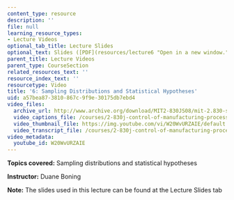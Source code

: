 ```yaml
---
content_type: resource
description: ''
file: null
learning_resource_types:
- Lecture Videos
optional_tab_title: Lecture Slides
optional_text: Slides ([PDF](resources/lecture6 "Open in a new window."))
parent_title: Lecture Videos
parent_type: CourseSection
related_resources_text: ''
resource_index_text: ''
resourcetype: Video
title: '6: Sampling Distributions and Statistical Hypotheses'
uid: a57bea87-3810-867c-9f9e-30175db7ebd4
video_files:
  archive_url: http://www.archive.org/download/MIT2-830JS08/mit-2.830-s08-lec06_300k.mp4
  video_captions_file: /courses/2-830j-control-of-manufacturing-processes-sma-6303-spring-2008/9ee0d502b05e55c395cdf6466372d77a_W20WvURZAIE.vtt
  video_thumbnail_file: https://img.youtube.com/vi/W20WvURZAIE/default.jpg
  video_transcript_file: /courses/2-830j-control-of-manufacturing-processes-sma-6303-spring-2008/b8bb4c52ac292c690b307e226b54aea9_W20WvURZAIE.pdf
video_metadata:
  youtube_id: W20WvURZAIE
---
```


**Topics covered:** Sampling distributions and statistical hypotheses

**Instructor:** Duane Boning

**Note:** The slides used in this lecture can be found at the Lecture Slides tab